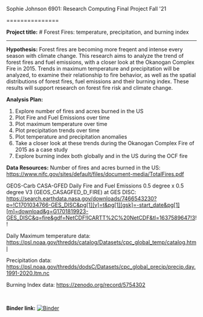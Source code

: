 Sophie Johnson
6901: Research Computing
Final Project Fall '21

===============

**Project title:** # Forest Fires: temperature, precipitation, and burning index

---------------

**Hypothesis:** Forest fires are becoming more freqent and intense every season with climate change. This research aims to analyze the trend of forest fires and fuel emissions, with a closer look at the Okanogan Complex Fire in 2015. Trends in maximum temperature and precipitation will be analyzed, to examine their relationship to fire behavior, as well as the spatial distributions of forest fires, fuel emissions and their burning index. These results will support research on forest fire risk and climate change. <br>

**Analysis Plan:**
1. Explore number of fires and acres burned in the US 
2. Plot Fire and Fuel Emissions over time
3. Plot maximum temperature over time
4. Plot precipitation trends over time
5. Plot temperature and precipitation anomalies
6. Take a closer look at these trends during the Okanogan Complex Fire of 2015 as a case study
7. Explore burning index both globally and in the US during the OCF fire <br>

**Data Resources:**
Number of fires and acres burned in the US: https://www.nifc.gov/sites/default/files/document-media/TotalFires.pdf

GEOS-Carb CASA-GFED Daily Fire and Fuel Emissions 0.5 degree x 0.5 degree V3 (GEOS_CASAGFED_D_FIRE) at GES DISC:
https://search.earthdata.nasa.gov/downloads/7466543230?p=!C1701034766-GES_DISC&pg[1][v]=t&pg[1][gsk]=-start_date&pg[1][m]=download&g=G1701819923-GES_DISC&q=fire&gdf=NetCDF!ICARTT%2C%20NetCDF&tl=1637589647!3!! <br>

Daily Maximum temperature data: https://psl.noaa.gov/thredds/catalog/Datasets/cpc_global_temp/catalog.html 

Precipitation data: https://psl.noaa.gov/thredds/dodsC/Datasets/cpc_global_precip/precip.day.1991-2020.ltm.nc

Burning Index data: https://zenodo.org/record/5754302

<br>

**Binder link:** [![Binder](https://mybinder.org/badge.svg)](https://mybinder.org/v2/gh/pangeo-data/pangeo-docker-images/2021.09.30?urlpath=git-pull%3Frepo%3Dhttps%253A%252F%252Fgithub.com%252FSophKJ%252Frces-final-fall21%252Fblob%252Fmain%252FFireFuelEmissions.ipynb%26urlpath%3Dtree%252FFireFuelEmissions.ipynb%252FFireFuelEmissions.ipynb%26branch%3Dmain)